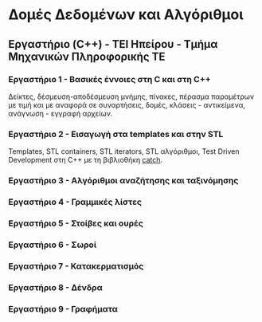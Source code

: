 # Δομές Δεδομένων και Αλγόριθμοι 

## Εργαστήριο (C++) - ΤΕΙ Ηπείρου - Τμήμα Μηχανικών Πληροφορικής ΤΕ

### Εργαστήριο 1 - Βασικές έννοιες στη C και στη C++

Δείκτες, δέσμευση-αποδέσμευση μνήμης, πίνακες, πέρασμα παραμέτρων με τιμή και με αναφορά σε συναρτήσεις, δομές, κλάσεις - αντικείμενα, ανάγνωση - εγγραφή αρχείων.

### Εργαστήριο 2 - Εισαγωγή στα templates και στην STL

Templates, STL containers, STL iterators, STL αλγόριθμοι, Test Driven Development στη C++ με τη βιβλιοθήκη [catch](https://github.com/philsquared/Catch).

### Εργαστήριο 3 - Αλγόριθμοι αναζήτησης και ταξινόμησης

### Εργαστήριο 4 - Γραμμικές λίστες

### Εργαστήριο 5 - Στοίβες και ουρές

### Εργαστήριο 6 - Σωροί

### Εργαστήριο 7 - Κατακερματισμός

### Εργαστήριο 8 - Δένδρα

### Εργαστήριο 9 - Γραφήματα